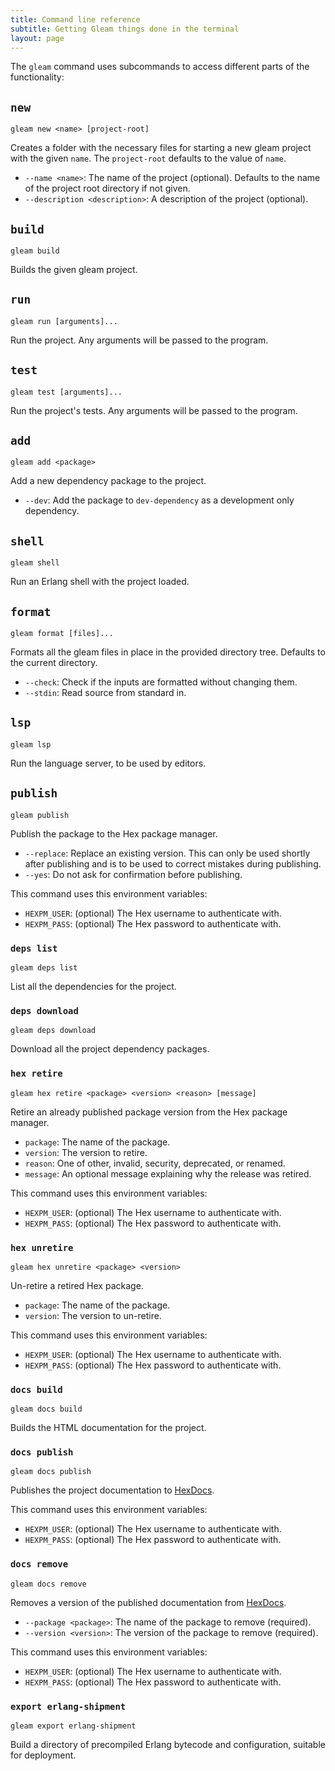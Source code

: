 ```yaml
---
title: Command line reference
subtitle: Getting Gleam things done in the terminal
layout: page
---
```


The `gleam` command uses subcommands to access different parts of the functionality:
## `new`

`gleam new <name> [project-root]`

Creates a folder with the necessary files for starting a new gleam project with
the given `name`.  The `project-root` defaults to the value of `name`.

- `--name <name>`: The name of the project (optional). Defaults to the name of
  the project root directory if not given.
- `--description <description>`: A description of the project (optional).


## `build`

`gleam build`

Builds the given gleam project.


## `run`

`gleam run [arguments]...`

Run the project. Any arguments will be passed to the program.


## `test`

`gleam test [arguments]...`

Run the project's tests. Any arguments will be passed to the program.


## `add`

`gleam add <package>`

Add a new dependency package to the project.

- `--dev`: Add the package to `dev-dependency` as a development only dependency.


## `shell`

`gleam shell`

Run an Erlang shell with the project loaded.


## `format`

`gleam format [files]...`

Formats all the gleam files in place in the provided directory tree. Defaults to
the current directory.

- `--check`: Check if the inputs are formatted without changing them.
- `--stdin`: Read source from standard in.

## `lsp`

`gleam lsp`

Run the language server, to be used by editors.

## `publish`

`gleam publish`

Publish the package to the Hex package manager.

- `--replace`: Replace an existing version. This can only be used shortly after
  publishing and is to be used to correct mistakes during publishing.
- `--yes`: Do not ask for confirmation before publishing.

This command uses this environment variables:

- `HEXPM_USER`: (optional) The Hex username to authenticate with.
- `HEXPM_PASS`: (optional) The Hex password to authenticate with.

### `deps list`

`gleam deps list`

List all the dependencies for the project.


### `deps download`

`gleam deps download`

Download all the project dependency packages.


### `hex retire`

`gleam hex retire <package> <version> <reason> [message]`

Retire an already published package version from the Hex package manager.

- `package`: The name of the package.
- `version`: The version to retire.
- `reason`: One of other, invalid, security, deprecated, or renamed.
- `message`: An optional message explaining why the release was retired.

This command uses this environment variables:

- `HEXPM_USER`: (optional) The Hex username to authenticate with.
- `HEXPM_PASS`: (optional) The Hex password to authenticate with.


### `hex unretire`

`gleam hex unretire <package> <version>`

Un-retire a retired Hex package.

- `package`: The name of the package.
- `version`: The version to un-retire.

This command uses this environment variables:

- `HEXPM_USER`: (optional) The Hex username to authenticate with.
- `HEXPM_PASS`: (optional) The Hex password to authenticate with.


### `docs build`

`gleam docs build`

Builds the HTML documentation for the project.


### `docs publish`

`gleam docs publish`

Publishes the project documentation to [HexDocs](https://hexdocs.pm).

This command uses this environment variables:

- `HEXPM_USER`: (optional) The Hex username to authenticate with.
- `HEXPM_PASS`: (optional) The Hex password to authenticate with.


### `docs remove`

`gleam docs remove`

Removes a version of the published documentation from [HexDocs](https://hexdocs.pm).

- `--package <package>`: The name of the package to remove (required).
- `--version <version>`: The version of the package to remove (required).

This command uses this environment variables:

- `HEXPM_USER`: (optional) The Hex username to authenticate with.
- `HEXPM_PASS`: (optional) The Hex password to authenticate with.


### `export erlang-shipment`

`gleam export erlang-shipment`

Build a directory of precompiled Erlang bytecode and configuration, suitable for
deployment.
